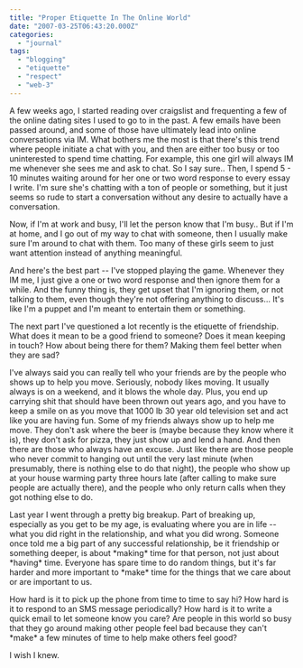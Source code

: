 ```yaml
---
title: "Proper Etiquette In The Online World"
date: "2007-03-25T06:43:20.000Z"
categories: 
  - "journal"
tags: 
  - "blogging"
  - "etiquette"
  - "respect"
  - "web-3"
---
```


A few weeks ago, I started reading over craigslist and frequenting a few of the online dating sites I used to go to in the past. A few emails have been passed around, and some of those have ultimately lead into online conversations via IM. What bothers me the most is that there's this trend where people initiate a chat with you, and then are either too busy or too uninterested to spend time chatting. For example, this one girl will always IM me whenever she sees me and ask to chat. So I say sure.. Then, I spend 5 - 10 minutes waiting around for her one or two word response to every essay I write. I'm sure she's chatting with a ton of people or something, but it just seems so rude to start a conversation without any desire to actually have a conversation.

Now, if I'm at work and busy, I'll let the person know that I'm busy.. But if I'm at home, and I go out of my way to chat with someone, then I usually make sure I'm around to chat with them. Too many of these girls seem to just want attention instead of anything meaningful.

And here's the best part -- I've stopped playing the game. Whenever they IM me, I just give a one or two word response and then ignore them for a while. And the funny thing is, they get upset that I'm ignoring them, or not talking to them, even though they're not offering anything to discuss... It's like I'm a puppet and I'm meant to entertain them or something.

The next part I've questioned a lot recently is the etiquette of friendship. What does it mean to be a good friend to someone? Does it mean keeping in touch? How about being there for them? Making them feel better when they are sad?

I've always said you can really tell who your friends are by the people who shows up to help you move. Seriously, nobody likes moving. It usually always is on a weekend, and it blows the whole day. Plus, you end up carrying shit that should have been thrown out years ago, and you have to keep a smile on as you move that 1000 lb 30 year old television set and act like you are having fun. Some of my friends always show up to help me move. They don't ask where the beer is (maybe because they know where it is), they don't ask for pizza, they just show up and lend a hand. And then there are those who always have an excuse. Just like there are those people who never commit to hanging out until the very last minute (when presumably, there is nothing else to do that night), the people who show up at your house warming party three hours late (after calling to make sure people are actually there), and the people who only return calls when they got nothing else to do.

Last year I went through a pretty big breakup. Part of breaking up, especially as you get to be my age, is evaluating where you are in life -- what you did right in the relationship, and what you did wrong. Someone once told me a big part of any successful relationship, be it friendship or something deeper, is about \*making\* time for that person, not just about \*having\* time. Everyone has spare time to do random things, but it's far harder and more important to \*make\* time for the things that we care about or are important to us.

How hard is it to pick up the phone from time to time to say hi? How hard is it to respond to an SMS message periodically? How hard is it to write a quick email to let someone know you care? Are people in this world so busy that they go around making other people feel bad because they can't \*make\* a few minutes of time to help make others feel good?

I wish I knew.
